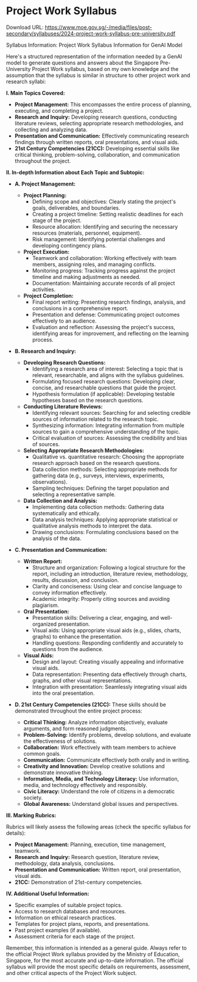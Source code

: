 # Project Work Syllabus

Download URL: https://www.moe.gov.sg/-/media/files/post-secondary/syllabuses/2024-project-work-syllabus-pre-university.pdf

Syllabus Information:
Project Work Syllabus Information for GenAI Model

Here's a structured representation of the information needed by a GenAI model to generate questions and answers about the Singapore Pre-University Project Work syllabus, based on my own knowledge and the assumption that the syllabus is similar in structure to other project work and research syllabi:

**I. Main Topics Covered:**

* **Project Management:**  This encompasses the entire process of planning, executing, and completing a project.
* **Research and Inquiry:**  Developing research questions, conducting literature reviews, selecting appropriate research methodologies, and collecting and analyzing data.
* **Presentation and Communication:**  Effectively communicating research findings through written reports, oral presentations, and visual aids.
* **21st Century Competencies (21CC):** Developing essential skills like critical thinking, problem-solving, collaboration, and communication throughout the project.


**II. In-depth Information about Each Topic and Subtopic:**

* **A. Project Management:**
    * **Project Planning:**
        * Defining scope and objectives:  Clearly stating the project's goals, deliverables, and boundaries.
        * Creating a project timeline:  Setting realistic deadlines for each stage of the project.
        * Resource allocation: Identifying and securing the necessary resources (materials, personnel, equipment).
        * Risk management: Identifying potential challenges and developing contingency plans.
    * **Project Execution:**
        * Teamwork and collaboration:  Working effectively with team members, assigning roles, and managing conflicts.
        * Monitoring progress:  Tracking progress against the project timeline and making adjustments as needed.
        * Documentation:  Maintaining accurate records of all project activities.
    * **Project Completion:**
        * Final report writing:  Presenting research findings, analysis, and conclusions in a comprehensive report.
        * Presentation and defense:  Communicating project outcomes effectively to an audience.
        * Evaluation and reflection:  Assessing the project's success, identifying areas for improvement, and reflecting on the learning process.

* **B. Research and Inquiry:**
    * **Developing Research Questions:**
        * Identifying a research area of interest: Selecting a topic that is relevant, researchable, and aligns with the syllabus guidelines.
        * Formulating focused research questions:  Developing clear, concise, and researchable questions that guide the project.
        * Hypothesis formulation (if applicable):  Developing testable hypotheses based on the research questions.
    * **Conducting Literature Reviews:**
        * Identifying relevant sources:  Searching for and selecting credible sources of information related to the research topic.
        * Synthesizing information:  Integrating information from multiple sources to gain a comprehensive understanding of the topic.
        * Critical evaluation of sources:  Assessing the credibility and bias of sources.
    * **Selecting Appropriate Research Methodologies:**
        * Qualitative vs. quantitative research:  Choosing the appropriate research approach based on the research questions.
        * Data collection methods:  Selecting appropriate methods for gathering data (e.g., surveys, interviews, experiments, observations).
        * Sampling techniques:  Defining the target population and selecting a representative sample.
    * **Data Collection and Analysis:**
        * Implementing data collection methods:  Gathering data systematically and ethically.
        * Data analysis techniques:  Applying appropriate statistical or qualitative analysis methods to interpret the data.
        * Drawing conclusions:  Formulating conclusions based on the analysis of the data.

* **C. Presentation and Communication:**
    * **Written Report:**
        * Structure and organization:  Following a logical structure for the report, including an introduction, literature review, methodology, results, discussion, and conclusion.
        * Clarity and conciseness:  Using clear and concise language to convey information effectively.
        * Academic integrity:  Properly citing sources and avoiding plagiarism.
    * **Oral Presentation:**
        * Presentation skills:  Delivering a clear, engaging, and well-organized presentation.
        * Visual aids:  Using appropriate visual aids (e.g., slides, charts, graphs) to enhance the presentation.
        * Handling questions:  Responding confidently and accurately to questions from the audience.
    * **Visual Aids:**
        * Design and layout:  Creating visually appealing and informative visual aids.
        * Data representation:  Presenting data effectively through charts, graphs, and other visual representations.
        * Integration with presentation:  Seamlessly integrating visual aids into the oral presentation.

* **D. 21st Century Competencies (21CC):** These skills should be demonstrated throughout the entire project process:
    * **Critical Thinking:** Analyze information objectively, evaluate arguments, and form reasoned judgments.
    * **Problem-Solving:** Identify problems, develop solutions, and evaluate the effectiveness of solutions.
    * **Collaboration:** Work effectively with team members to achieve common goals.
    * **Communication:**  Communicate effectively both orally and in writing.
    * **Creativity and Innovation:** Develop creative solutions and demonstrate innovative thinking.
    * **Information, Media, and Technology Literacy:** Use information, media, and technology effectively and responsibly.
    * **Civic Literacy:** Understand the role of citizens in a democratic society.
    * **Global Awareness:** Understand global issues and perspectives.


**III. Marking Rubrics:**

Rubrics will likely assess the following areas (check the specific syllabus for details):

* **Project Management:** Planning, execution, time management, teamwork.
* **Research and Inquiry:** Research question, literature review, methodology, data analysis, conclusions.
* **Presentation and Communication:** Written report, oral presentation, visual aids.
* **21CC:** Demonstration of 21st-century competencies.



**IV. Additional Useful Information:**

* Specific examples of suitable project topics.
* Access to research databases and resources.
* Information on ethical research practices.
* Templates for project plans, reports, and presentations.
* Past project examples (if available).
* Assessment criteria for each stage of the project.

Remember, this information is intended as a general guide. Always refer to the official Project Work syllabus provided by the Ministry of Education, Singapore, for the most accurate and up-to-date information.  The official syllabus will provide the most specific details on requirements, assessment, and other critical aspects of the Project Work subject.
